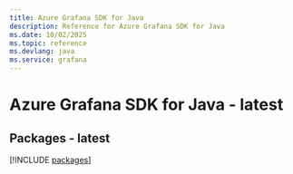 ```yaml
---
title: Azure Grafana SDK for Java
description: Reference for Azure Grafana SDK for Java
ms.date: 10/02/2025
ms.topic: reference
ms.devlang: java
ms.service: grafana
---
```

# Azure Grafana SDK for Java - latest
## Packages - latest
[!INCLUDE [packages](grafana-index.md)]